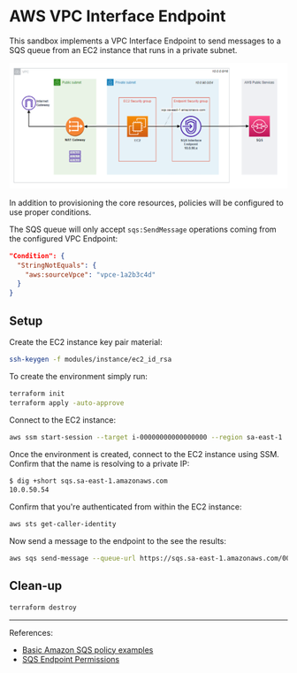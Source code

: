 # AWS VPC Interface Endpoint

This sandbox implements a VPC Interface Endpoint to send messages to a SQS queue from an EC2 instance that runs in a private subnet.

<img src=".diagrams/endpoint.png" width=900 />

In addition to provisioning the core resources, policies will be configured to use proper conditions.

The SQS queue will only accept `sqs:SendMessage` operations coming from the configured VPC Endpoint:

```json
"Condition": {
  "StringNotEquals": {
    "aws:sourceVpce": "vpce-1a2b3c4d"
  }
}
```

## Setup

Create the EC2 instance key pair material:

```sh
ssh-keygen -f modules/instance/ec2_id_rsa
```

To create the environment simply run:

```sh
terraform init
terraform apply -auto-approve
```

Connect to the EC2 instance:

```sh
aws ssm start-session --target i-00000000000000000 --region sa-east-1
```

Once the environment is created, connect to the EC2 instance using SSM. Confirm that the name is resolving to a private IP:

```sh
$ dig +short sqs.sa-east-1.amazonaws.com
10.0.50.54
```

Confirm that you're authenticated from within the EC2 instance:

```sh
aws sts get-caller-identity
```

Now send a message to the endpoint to the see the results:

```sh
aws sqs send-message --queue-url https://sqs.sa-east-1.amazonaws.com/000000000000/my-private-queue --message-body Hello
```

## Clean-up

```sh
terraform destroy
```

---

References:
- [Basic Amazon SQS policy examples](https://docs.aws.amazon.com/AWSSimpleQueueService/latest/SQSDeveloperGuide/sqs-basic-examples-of-sqs-policies.html)
- [SQS Endpoint Permissions](https://docs.aws.amazon.com/AWSSimpleQueueService/latest/SQSDeveloperGuide/sqs-internetwork-traffic-privacy.html#sqs-vpc-endpoints)
